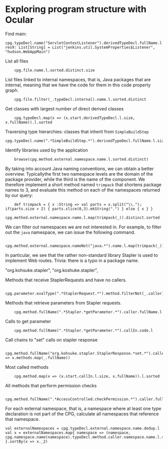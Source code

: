 # Exploring program structure with Ocular

Find main:

```
cpg.typeDecl.name("ServletContextListener").derivedTypeDecl.fullName.l
res9: List[String] = List("jenkins.util.SystemProperties$Listener", "hudson.WebAppMain")
```

List all files

```
	cpg.file.name.l.sorted.distinct.size
```

List files linked to internal namespaces, that is, Java packages that
are internal, meaning that we have the code for them in this code
property graph.

```
	cpg.file.filter(_.typeDecl.internal).name.l.sorted.distinct 
```

Get classes with largest number of direct derived classes

```
	cpg.typeDecl.map(x => (x.start.derivedTypeDecl.l.size, x.fullName)).l.sorted 
```

Traversing type hierarchies: classes that inherit from `SimpleBuildStep`

```
cpg.typeDecl.name(".*SimpleBuildStep.*").derivedTypeDecl.fullName.l.size
```

Identify libraries used by the application

```
	browse(cpg.method.external.namespace.name.l.sorted.distinct)
```

By taking into account Java naming conventions, we can obtain a better
overview. Typicallythe first two namespace levels are the domain of
the package provider, while the third is the name of the component. We
therefore implement a short method named `trimpack` that shortens
package names to 3, and evaluate this method on each of the namespaces
returned by our query:

```
	def trimpack = { x :String => val parts = x.split("\\."); if(parts.size > 2) { parts.slice(0,3).mkString(".") } else { x } }
	cpg.method.external.namespace.name.l.map(trimpack(_)).distinct.sorted
```


We can filter out namespaces we are not interested in. For example, to
filter out the `java` namespace, we can issue the following command.

```
	cpg.method.external.namespace.nameNot("java.*").name.l.map(trimpack(_)).distinct.sorted
```

In particular, we see that the rather non-standard library Stapler is
used to implement Web routes. Trivia: there is a typo in a package
name.

"org.kohsuke.stapler",
"org.koshuke.stapler",

Methods that receive StaplerRequests and have no callers.

```
	cpg.parameter.evalType(".*StaplerRequest.*").method.filterNot(_.caller).name.l
```

Methods that retrieve parameters from Stapler requests.

```
	cpg.method.fullName(".*Stapler.*getParameter.*").caller.fullName.l
```

Calls to get parameter

```
	cpg.method.fullName(".*Stapler.*getParameter.*").callIn.code.l
```

Call chains to "set" calls on stapler response

```
	cpg.method.fullName("org.kohsuke.stapler.StaplerResponse.*set.*").calledBy(cpg.method).newCallChain.l.map(x => x.methods.map(_.fullName))
```

Most called methods

```
	cpg.method.map(x => (x.start.callIn.l.size, x.fullName)).l.sorted
```

All methods that perform permission checks
```
	cpg.method.fullName(".*AccessControlled.checkPermission.*").caller.fullName.l
```


For each external namespace, that is, a namespace where at least one type declaration is not part of the CPG, calculate all namespaces that reference that namespace.

```
val externalNamespaces = cpg.typeDecl.external.namespace.name.dedup.l
val x = externalNamespaces.map{ namespace => (namespace, cpg.namespace.name(namespace).typeDecl.method.caller.namespace.name.l.sorted.distinct.size) }.sortBy(x => x._2) 
```

